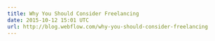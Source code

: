 ```yaml
---
title: Why You Should Consider Freelancing
date: 2015-10-12 15:01 UTC
url: http://blog.webflow.com/why-you-should-consider-freelancing
---
```


